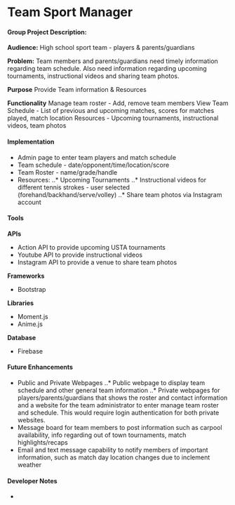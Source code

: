 # Team Sport Manager

#### Group Project Description: ####

**Audience:**
High school sport team - players & parents/guardians

**Problem:**
Team members and parents/guardians need timely information regarding team schedule.  Also need information regarding upcoming tournaments, instructional videos and sharing team photos.

**Purpose**
Provide Team information & Resources

**Functionality**
Manage team roster - Add, remove team members
View Team Schedule - List of previous and upcoming matches, scores for matches played, match location
Resources - Upcoming tournaments, instructional videos, team photos

#### Implementation ####

* Admin page to enter team players and match schedule
* Team schedule - date/opponent/time/location/score
* Team Roster - name/grade/handle
* Resources:
..* Upcoming Tournaments
..* Instructional videos for different tennis strokes - user selected (forehand/backhand/serve/volley)
..* Share team photos via Instagram account

#### Tools ####

**APIs**
* Action API to provide upcoming USTA tournaments
* Youtube API to provide instructional videos
* Instagram API to provide a venue to share team photos

**Frameworks**
* Bootstrap

**Libraries**
* Moment.js
* Anime.js

**Database**
* Firebase

#### Future Enhancements ####

* Public and Private Webpages
..* Public webpage to display team schedule and other general team information
..* Private webpages for players/parents/guardians that shows the roster and contact information and a website for the team administrator to enter manage team roster and schedule. This would require login authentication for both private websites.
* Message board for team members to post information such as carpool availability, info regarding out of town tournaments, match highlights/recaps
* Email and text message capability to notify members of important information, such as match day location changes due to inclement weather

#### Developer Notes ####

*

